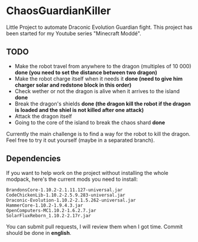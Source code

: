 # ChaosGuardianKiller

Little Project to automate Draconic Evolution Guardian fight. This project has been started for my Youtube series "Minecraft Moddé".

## TODO

* Make the robot travel from anywhere to the dragon (multiples of 10 000) **done (you need to set the distance between two dragon)**
* Make the robot charge itself when it needs it **done (need to give him charger solar and redstone block in this order)**
* Check wether or not the dragon is alive when it arrives to the island **done**
* Break the dragon's shields **done (the dragon kill the robot if the dragon is loaded and the shiel is not killed after one attack)**
* Attack the dragon itself
* Going to the core of the island to break the chaos shard **done**

Currently the main challenge is to find a way for the robot to kill the dragon.
Feel free to try it out yourself (maybe in a separated branch).

## Dependencies

If you want to help work on the project without installing the whole modpack, here's the current mods you need to install:

`BrandonsCore-1.10.2-2.1.11.127-universal.jar`<BR />
`CodeChickenLib-1.10.2-2.5.9.283-universal.jar`<BR />
`Draconic-Evolution-1.10.2-2.1.5.262-universal.jar`<BR />
`HammerCore-1.10.2-1.9.4.3.jar`<BR />
`OpenComputers-MC1.10.2-1.6.2.7.jar`<BR />
`SolarFluxReborn_1.10.2-2.17r.jar`<BR />

You can submit pull requests, I will review them when I got time. Commit should be done in **english**.
